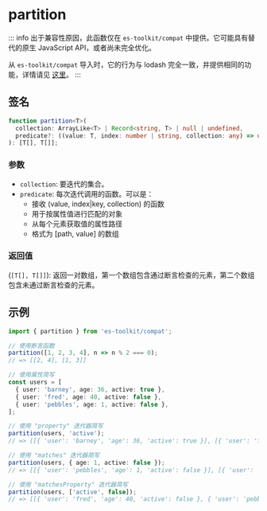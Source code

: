 # partition

::: info
出于兼容性原因，此函数仅在 `es-toolkit/compat` 中提供。它可能具有替代的原生 JavaScript API，或者尚未完全优化。

从 `es-toolkit/compat` 导入时，它的行为与 lodash 完全一致，并提供相同的功能，详情请见 [这里](mdc:../../../compatibility.md)。
:::

## 签名

```typescript
function partition<T>(
  collection: ArrayLike<T> | Record<string, T> | null | undefined,
  predicate?: ((value: T, index: number | string, collection: any) => unknown) | Object | Array<any> | string
): [T[], T[]];
```

### 参数

- `collection`: 要迭代的集合。
- `predicate`: 每次迭代调用的函数。可以是：
  - 接收 (value, index|key, collection) 的函数
  - 用于按属性值进行匹配的对象
  - 从每个元素获取值的属性路径
  - 格式为 [path, value] 的数组

### 返回值

(`[T[], T[]]`): 返回一对数组，第一个数组包含通过断言检查的元素，第二个数组包含未通过断言检查的元素。

## 示例

```typescript
import { partition } from 'es-toolkit/compat';

// 使用断言函数
partition([1, 2, 3, 4], n => n % 2 === 0);
// => [[2, 4], [1, 3]]

// 使用属性简写
const users = [
  { user: 'barney', age: 36, active: true },
  { user: 'fred', age: 40, active: false },
  { user: 'pebbles', age: 1, active: false },
];

// 使用 "property" 迭代器简写
partition(users, 'active');
// => [[{ 'user': 'barney', 'age': 36, 'active': true }], [{ 'user': 'fred', 'age': 40, 'active': false }, { 'user': 'pebbles', 'age': 1, 'active': false }]]

// 使用 "matches" 迭代器简写
partition(users, { age: 1, active: false });
// => [[{ 'user': 'pebbles', 'age': 1, 'active': false }], [{ 'user': 'barney', 'age': 36, 'active': true }, { 'user': 'fred', 'age': 40, 'active': false }]]

// 使用 "matchesProperty" 迭代器简写
partition(users, ['active', false]);
// => [[{ 'user': 'fred', 'age': 40, 'active': false }, { 'user': 'pebbles', 'age': 1, 'active': false }], [{ 'user': 'barney', 'age': 36, 'active': true }]]
```
